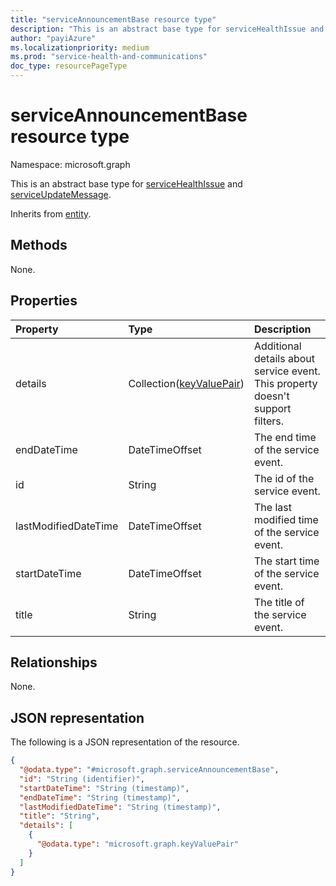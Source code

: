 ```yaml
---
title: "serviceAnnouncementBase resource type"
description: "This is an abstract base type for serviceHealthIssue and serviceUpdateMessage."
author: "payiAzure"
ms.localizationpriority: medium
ms.prod: "service-health-and-communications"
doc_type: resourcePageType
---
```


# serviceAnnouncementBase resource type

Namespace: microsoft.graph

This is an abstract base type for [serviceHealthIssue](../resources/servicehealthissue.md) and [serviceUpdateMessage](../resources/serviceupdatemessage.md).

Inherits from [entity](../resources/entity.md).

## Methods
None.

## Properties
|Property|Type|Description|
|:---|:---|:---|
|details|Collection([keyValuePair](../resources/keyvaluepair.md))|Additional details about service event. This property doesn't support filters.|
|endDateTime|DateTimeOffset|The end time of the service event.|
|id|String|The id of the service event.|
|lastModifiedDateTime|DateTimeOffset|The last modified time of the service event.|
|startDateTime|DateTimeOffset|The start time of the service event.|
|title|String|The title of the service event.|

## Relationships
None.

## JSON representation
The following is a JSON representation of the resource.
<!-- {
  "blockType": "resource",
  "keyProperty": "id",
  "@odata.type": "microsoft.graph.serviceAnnouncementBase",
  "baseType": "microsoft.graph.entity",
  "openType": false
}
-->
``` json
{
  "@odata.type": "#microsoft.graph.serviceAnnouncementBase",
  "id": "String (identifier)",
  "startDateTime": "String (timestamp)",
  "endDateTime": "String (timestamp)",
  "lastModifiedDateTime": "String (timestamp)",
  "title": "String",
  "details": [
    {
      "@odata.type": "microsoft.graph.keyValuePair"
    }
  ]
}
```

